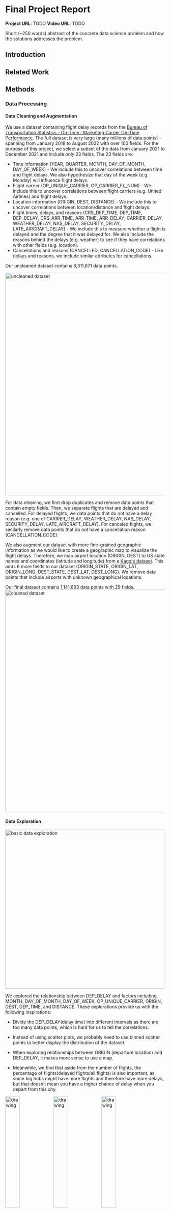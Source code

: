 # Final Project Report

**Project URL**: TODO
**Video URL**: TODO

Short (~250 words) abstract of the concrete data science problem and how the solutions addresses the problem.

## Introduction

## Related Work

## Methods

### Data Processing

#### Data Cleaning and Augmentation

We use a dataset containing flight delay records from the [Bureau of Transportation Statistics - On-Time : Marketing Carrier On-Time Performance](https://www.transtats.bts.gov/DL_SelectFields.aspx?gnoyr_VQ=FGK&QO_fu146_anzr=b0-gvzr). The full dataset is very large (many millions of data points) - spanning from January 2018 to August 2022 with over 100 fields. For the purpose of this project, we select a subset of the data from January 2021 to December 2021 and include only 23 fields. The 23 fields are:
* Time information (YEAR, QUARTER, MONTH, DAY_OF_MONTH, DAY_OF_WEEK) - We include this to uncover correlations between time and flight delays. We also hypothesize that day of the week (e.g. Monday) will influence flight delays.
* Flight carrier (OP_UNIQUE_CARRIER, OP_CARRIER_FL_NUM) - We include this to uncover correlations between flight carriers (e.g. United Airlines) and flight delays.
* Location information (ORIGIN, DEST, DISTANCE) - We include this to uncover correlations between location/distance and flight delays.
* Flight times, delays, and reasons (CRS_DEP_TIME, DEP_TIME, DEP_DELAY, CRS_ARR_TIME, ARR_TIME, ARR_DELAY, CARRIER_DELAY, WEATHER_DELAY, NAS_DELAY, SECURITY_DELAY, LATE_AIRCRAFT_DELAY) - We include this to measure whether a flight is delayed and the degree that it was delayed for. We also include the reasons behind the delays (e.g. weather) to see if they have correlations with other fields (e.g. location).
* Cancellations and reasons (CANCELLED, CANCELLATION_CODE) - Like delays and reasons, we include similar attributes for cancellations.

Our uncleaned dataset contains 6,311,871 data points.

<img src="image/img_1.png" alt="uncleaned dataset" width="700"/>

For data cleaning, we first drop duplicates and remove data points that contain empty fields. Then, we separate flights that are delayed and cancelled. For delayed flights, we data points that do not have a delay reason (e.g. one of CARRIER_DELAY, WEATHER_DELAY, NAS_DELAY, SECURITY_DELAY, LATE_AIRCRAFT_DELAY). For canceled flights, we similarly remove data points that do not have a cancellation reason (CANCELLATION_CODE).

We also augment our dataset with more fine-grained geographic information as we would like to create a geographic map to visualize the flight delays. Therefore, we map airport location (ORIGIN, DEST) to US state names and coordinates (latitude and longitude) from a [Kaggle dataset](https://www.kaggle.com/datasets/usdot/flight-delays?select=airports.csv). This adds 6 more fields to our dataset (ORIGIN_STATE, ORIGIN_LAT, ORIGIN_LONG, DEST_STATE, DEST_LAT, DEST_LONG). We remove data points that include airports with unknown geographical locations.

Our final dataset contains 1,141,693 data points with 29 fields.
<img src="image/img_2.png" alt="cleaned dataset" width="700"/>

#### Data Exploration

<img src="image/img_3.png" alt="basic data exploration" width="500"/>

We explored the relationship between DEP_DELAY and factors including MONTH, DAY_OF_MONTH, DAY_OF_WEEK, OP_UNIQUE_CARRIER, ORIGIN, DEST, DEP_TIME, and DISTANCE.
These explorations provide us with the following inspirations:

* Divide the DEP_DELAY(delay time) into different intervals as there are too many data points, which is hard for us to tell the correlations. 

* Instead of using scatter plots, we probably need to use binned scatter points to better display the distribution of the dataset.

* When exploring relationships between ORIGIN (departure location) and DEP_DELAY, it makes more sense to use a map.

* Meanwhile, we find that aside from the number of flights, the percentage of flights(delayed flights/all flights) is also important, as some big hubs might have more flights and therefore have more delays, but that doesn’t mean you have a higher chance of delay when you depart from this city.

<img src="image/img_4.png" alt="drawing" width="30%"/><img src="image/img_5.png" alt="drawing" width="30%"/><img src="image/img_6.png" alt="drawing" width="30%"/><img src="image/img_7.png" alt="drawing" width="30%"/><img src="image/img_8.png" alt="drawing" width="30%"/><img src="image/img_9.png" alt="drawing" width="30%"/><img src="image/img_10.png" alt="drawing" width="30%"/><img src="image/img_11.png" alt="drawing" width="30%"/>

### Interface

We use Streamlit for our interface implementation. Our app is a multipage app containing the Home page, the Prediction page, and the Visualization page. We use [Streamlit Extras](https://github.com/arnaudmiribel/streamlit-extras) to support page switching buttons. We use caching (`@st.cache()`) for intensive operations such as downloading the data file hosted on Google Drive.

The Home page gives a quick introduction of the project and an overview of the dataset the project is built on. The user may view the full dataset from an expander. In addition, two buttons lead to the other two pages.

The Prediction page is allows users to fill in their flight information in a form. The form has various input fields such as an airline selection box, date picker, and text input fields. We have some basic data validation such as checking if the flight number is numeric and whether the arrival and departure airports are different. Based on user-provided details, we predict probabilities that the flight will be delayed or cancelled (see Machine Learning Model section).

The Visualization page presents our data explorations with several interactive data visualizations (see Visualization section and Results section). The user may play around with various inputs based on their interests.

### Visualization

We use Altair and Matplotlib for our visualizations implementation. The main challenge we faced when doing visualization was choosing the best charts for our data.

+ Box Plot

We used box plots to show distributions of flight delay values based on airline companies and flight departure time. They can display the five-number summary of a group of data. The five-number summary includes the minimum, first quartile, median, third quartile, and maximum.

+ Binned Scatter Plot

We used binned scatter plots to investigate the relationship between flight delay time and flight distance. The data points in a binned scatter plot are grouped into bins, and an aggregate statistic is used to summarize each bin. For example, we can use a circular area to represent the count and show the density of data points.

+ Map



+ Interactive Chart with Cross-Highlight



### Machine Learning Model



## Results

We studied the relationship between flight delay time and some factors including airline companies, flight departure time, flight distance and flight destination.

+ Airline Companies

We firstly compared the delay time based on airline companies in a box plot. The median and the interquartile range in each box well demonstrate the performance of each airline in flight delay. Alaska Airlines, Southwest Airlines and Delta Airlines are the best 3 performers. Some airlines like Skywest Airlines and JetBlue Airlines do need to pay more attention to their flight delay issues.

Based on the box plot, we identified that the delay time could be categorized into <20 minutes, 20-60 minutes, and >60 minutes. If it is smaller than 20, it is approximately on time. If it is between 20 and 60, it is a small delay that most people can tolerate. If it is larger than 60, the flight encounters a serious delay.

With the new categories of delay, it is easy to observe that the proportion of delays varies from airline to airline. Some airlines like JetBlue Airlines behave badly. They have a relatively low on-time rate and a relatively high large delay rate. Although SouthWest Airlines has the largest number of flight delays, these delays are mainly small delays and the company maintains a pretty good on-time rate.

<div align=center><img width="1000" height="400" src="https://github.com/CMU-IDS-Fall-2022/final-project-flight-never-delay/blob/main/image/report1.png"/></div>

To sum up, airline companies behave very much differently in dealing with flight delay problems. It is safe to deduce that choosing an airline company would influence flight delay.

+ Flight Departure Time

We then sketched another box plot to study the distributions of flight delay time values based on flight departure time (Quarter / Month / Day of Week). It can be observed that: (1) a long flight delay is more likely to happen in Quarter 2 & 3 than in Quarter 1 & 4; (2) it is more likely to encounter a flight delay on Monday.

<div align=center><img width="900" height="350" src="https://github.com/CMU-IDS-Fall-2022/final-project-flight-never-delay/blob/main/image/report2.png"/></div>

To sum up, flight time is also an important factor leading to flight delay. Long flight delays are more likely to happen during the summer or on Monday.

+ Flight Distance

We then drew a binned scattered plot to identify the relationship between delay time and flight distance. The data points in the plot are grouped into bins with a circle in each bin to represent the amount of flights in that bin and its percentage to the total number of flights.

<div align=center><img width="600" height="300" src="https://github.com/CMU-IDS-Fall-2022/final-project-flight-never-delay/blob/main/image/report3.png"/></div>

It can be seen in the plot that flight distance seems not to be a key factor to delay time.

+ Flight Destination



## Discussion

## Future Work

